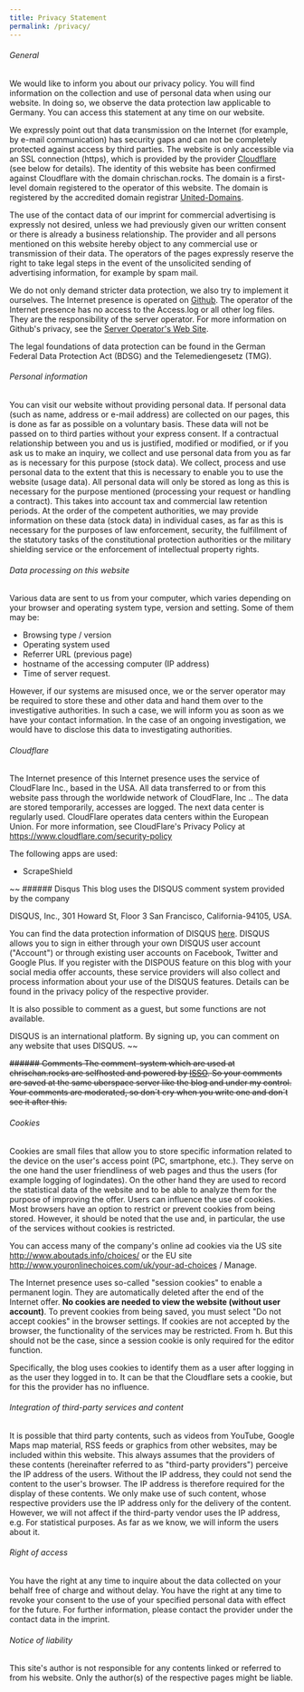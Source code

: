 ```yaml
---
title: Privacy Statement
permalink: /privacy/
---
```


###### General
We would like to inform you about our privacy policy. You will find information on the collection and use of personal data when using our website. In doing so, we observe the data protection law applicable to Germany. You can access this statement at any time on our website.

We expressly point out that data transmission on the Internet (for example, by e-mail communication) has security gaps and can not be completely protected against access by third parties. The website is only accessible via an SSL connection (https), which is provided by the provider [Cloudflare](http://cloudflare.com/) (see below for details). The identity of this website has been confirmed against Cloudflare with the domain chrischan.rocks. The domain is a first-level domain registered to the operator of this website. The domain is registered by the accredited domain registrar [United-Domains](http://united-domains.de/).

The use of the contact data of our imprint for commercial advertising is expressly not desired, unless we had previously given our written consent or there is already a business relationship. The provider and all persons mentioned on this website hereby object to any commercial use or transmission of their data. The operators of the pages expressly reserve the right to take legal steps in the event of the unsolicited sending of advertising information, for example by spam mail.

We do not only demand stricter data protection, we also try to implement it ourselves. The Internet presence is operated on [Github](https://github.com). The operator of the Internet presence has no access to the Access.log or all other log files. They are the responsibility of the server operator. For more information on Github's privacy, see the [Server Operator's Web Site](https://help.github.com/articles/github-privacy-statement/).

The legal foundations of data protection can be found in the German Federal Data Protection Act (BDSG) and the Telemediengesetz (TMG).

###### Personal information
You can visit our website without providing personal data. If personal data (such as name, address or e-mail address) are collected on our pages, this is done as far as possible on a voluntary basis.
These data will not be passed on to third parties without your express consent. If a contractual relationship between you and us is justified, modified or modified, or if you ask us to make an inquiry, we collect and use personal data from you as far as is necessary for this purpose (stock data). We collect, process and use personal data to the extent that this is necessary to enable you to use the website (usage data). All personal data will only be stored as long as this is necessary for the purpose mentioned (processing your request or handling a contract). This takes into account tax and commercial law retention periods. At the order of the competent authorities, we may provide information on these data (stock data) in individual cases, as far as this is necessary for the purposes of law enforcement, security, the fulfillment of the statutory tasks of the constitutional protection authorities or the military shielding service or the enforcement of intellectual property rights.

###### Data processing on this website
Various data are sent to us from your computer, which varies depending on your browser and operating system type, version and setting. Some of them may be:

- Browsing type / version
- Operating system used
- Referrer URL (previous page)
- hostname of the accessing computer (IP address)
- Time of server request.

However, if our systems are misused once, we or the server operator may be required to store these and other data and hand them over to the investigative authorities. In such a case, we will inform you as soon as we have your contact information. In the case of an ongoing investigation, we would have to disclose this data to investigating authorities.

###### Cloudflare
The Internet presence of this Internet presence uses the service of CloudFlare Inc., based in the USA. All data transferred to or from this website pass through the worldwide network of CloudFlare, Inc .. The data are stored temporarily, accesses are logged. The next data center is regularly used. CloudFlare operates data centers within the European Union. For more information, see CloudFlare's Privacy Policy at https://www.cloudflare.com/security-policy

The following apps are used:

- ScrapeShield

~~ ###### Disqus
This blog uses the DISQUS comment system provided by the company

DISQUS, Inc., 
301 Howard St, Floor 3 
San Francisco, California-94105, USA. 

You can find the data protection information of DISQUS [here](https://help.disqus.com/customer/en/portal/topics/215159-terms-and-policies/articles). DISQUS allows you to sign in either through your own DISQUS user account ("Account") or through existing user accounts on Facebook, Twitter and Google Plus. If you register with the DISPOUS feature on this blog with your social media offer accounts, these service providers will also collect and process information about your use of the DISQUS features. Details can be found in the privacy policy of the respective provider.

It is also possible to comment as a guest, but some functions are not available.

DISQUS is an international platform. By signing up, you can comment on any website that uses DISQUS.
~~

~~###### Comments
The comment-system which are used at chrischan.rocks are selfhosted and powered by [ISSO](https://posativ.org/isso/).
So your comments are saved at the same uberspace server like the blog and under my control.
Your comments are moderated, so don´t cry when you write one and don´t see it after this.~~

###### Cookies
Cookies are small files that allow you to store specific information related to the device on the user's access point (PC, smartphone, etc.). They serve on the one hand the user friendliness of web pages and thus the users (for example logging of logindates). On the other hand they are used to record the statistical data of the website and to be able to analyze them for the purpose of improving the offer. Users can influence the use of cookies. Most browsers have an option to restrict or prevent cookies from being stored. However, it should be noted that the use and, in particular, the use of the services without cookies is restricted.

You can access many of the company's online ad cookies via the US site http://www.aboutads.info/choices/ or the EU site http://www.youronlinechoices.com/uk/your-ad-choices / Manage.

The Internet presence uses so-called "session cookies" to enable a permanent login. They are automatically deleted after the end of the Internet offer. **No cookies are needed to view the website (without user account)**. To prevent cookies from being saved, you must select "Do not accept cookies" in the browser settings. If cookies are not accepted by the browser, the functionality of the services may be restricted. From h. But this should not be the case, since a session cookie is only required for the editor function.

Specifically, the blog uses cookies to identify them as a user after logging in as the user they logged in to.
It can be that the Cloudflare sets a cookie, but for this the provider has no influence.

###### Integration of third-party services and content
It is possible that third party contents, such as videos from YouTube, Google Maps map material, RSS feeds or graphics from other websites, may be included within this website. This always assumes that the providers of these contents (hereinafter referred to as "third-party providers") perceive the IP address of the users. Without the IP address, they could not send the content to the user's browser. The IP address is therefore required for the display of these contents. We only make use of such content, whose respective providers use the IP address only for the delivery of the content. However, we will not affect if the third-party vendor uses the IP address, e.g. For statistical purposes. As far as we know, we will inform the users about it.

###### Right of access
You have the right at any time to inquire about the data collected on your behalf free of charge and without delay. You have the right at any time to revoke your consent to the use of your specified personal data with effect for the future. For further information, please contact the provider under the contact data in the imprint.

###### Notice of liability
This site's author is not responsible for any contents linked or referred to from his website. Only the author(s) of the respective pages might be liable.